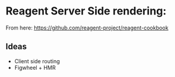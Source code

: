Reagent Server Side rendering:
=====

From here: https://github.com/reagent-project/reagent-cookbook

Ideas
----
* Client side routing
* Figwheel + HMR
